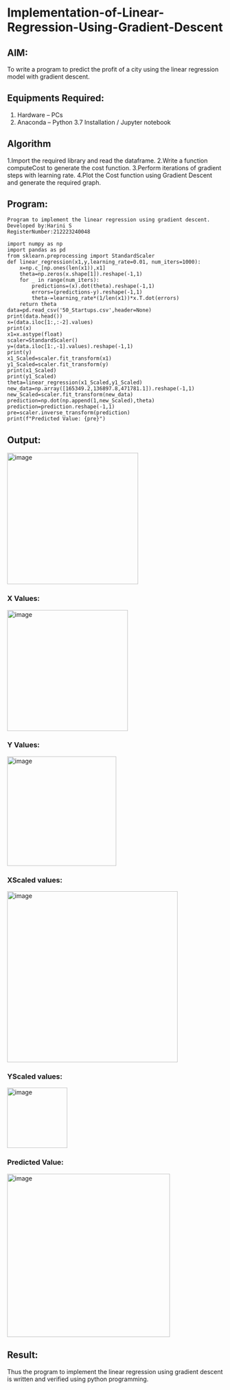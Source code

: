 # Implementation-of-Linear-Regression-Using-Gradient-Descent

## AIM:
To write a program to predict the profit of a city using the linear regression model with gradient descent.

## Equipments Required:
1. Hardware – PCs
2. Anaconda – Python 3.7 Installation / Jupyter notebook

## Algorithm
1.Import the required library and read the dataframe.
2.Write a function computeCost to generate the cost function.
3.Perform iterations of gradient steps with learning rate.
4.Plot the Cost function using Gradient Descent and generate the required graph.
## Program:
```
Program to implement the linear regression using gradient descent.
Developed by:Harini S
RegisterNumber:212223240048
```
```
import numpy as np
import pandas as pd
from sklearn.preprocessing import StandardScaler
def linear_regression(x1,y,learning_rate=0.01, num_iters=1000):
    x=np.c_[np.ones(len(x1)),x1]
    theta=np.zeros(x.shape[1]).reshape(-1,1)
    for _ in range(num_iters):
        predictions=(x).dot(theta).reshape(-1,1)
        errors=(predictions-y).reshape(-1,1)
        theta-=learning_rate*(1/len(x1))*x.T.dot(errors)
    return theta
data=pd.read_csv('50_Startups.csv',header=None)
print(data.head())
x=(data.iloc[1:,:-2].values)
print(x)
x1=x.astype(float)
scaler=StandardScaler()
y=(data.iloc[1:,-1].values).reshape(-1,1)
print(y)
x1_Scaled=scaler.fit_transform(x1)
y1_Scaled=scaler.fit_transform(y)
print(x1_Scaled)
print(y1_Scaled)
theta=linear_regression(x1_Scaled,y1_Scaled)
new_data=np.array([165349.2,136897.8,471781.1]).reshape(-1,1)
new_Scaled=scaler.fit_transform(new_data)
prediction=np.dot(np.append(1,new_Scaled),theta)
prediction=prediction.reshape(-1,1)
pre=scaler.inverse_transform(prediction)
print(f"Predicted Value: {pre}")
```
## Output:
<img width="305" alt="image" src="https://github.com/user-attachments/assets/30999bee-d34c-438c-bb34-ab22046ed8d2" />


### X Values:

<img width="281" alt="image" src="https://github.com/user-attachments/assets/59fceb4a-f67d-4d03-9324-a7b519fe0c77" />


### Y Values:

<img width="254" alt="image" src="https://github.com/user-attachments/assets/47cae3bc-d51e-4eda-8485-520a1c884176" />

### XScaled values:

<img width="397" alt="image" src="https://github.com/user-attachments/assets/32c9f58e-af48-440f-a453-c99e9160d274" />

### YScaled values:

<img width="140" alt="image" src="https://github.com/user-attachments/assets/e7f3866d-9593-4247-b26f-dc65d6889d3a" />

### Predicted Value:

<img width="379" alt="image" src="https://github.com/user-attachments/assets/0bae5b4a-1372-426a-bddd-4c10d50d22ff" />



## Result:
Thus the program to implement the linear regression using gradient descent is written and verified using python programming.
